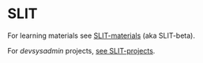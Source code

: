 
# SLIT

For learning materials see [SLIT-materials](/SLIT-materials/readme.md) (aka SLIT-beta).

For $devsysadmin$ projects, [see SLIT-projects](/SLIT-projects/04-Op_Systems_Admin/readme.md).
